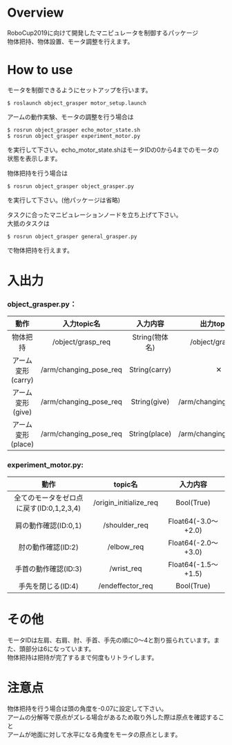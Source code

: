 # Overview  
RoboCup2019に向けて開発したマニピュレータを制御するパッケージ  
物体把持、物体設置、モータ調整を行えます。  

# How to use  
モータを制御できるようにセットアップを行います。  

    $ roslaunch object_grasper motor_setup.launch  
アームの動作実験、モータの調整を行う場合は  

    $ rosrun object_grasper echo_motor_state.sh  
	$ rosrun object_grasper experiment_motor.py  
を実行して下さい。echo_motor_state.shはモータIDの0から4までのモータの状態を表示します。  

物体把持を行う場合は  

    $ rosrun object_grasper object_grasper.py  
を実行して下さい。(他パッケージは省略)  

タスクに合ったマニピュレーションノードを立ち上げて下さい。  
大抵のタスクは

    $ rosrun object_grasper general_grasper.py  
で物体把持を行えます。  

# 入出力  
### object_grasper.py：  

  |動作 |入力topic名 |入力内容 |出力topic名 |出力内容 |  
  |:----------:|:----------:|:-----------:|:----------:|:----------:|  
  |物体把持|/object/grasp_req|String(物体名)|/object/grasp_res|Bool(True)|  
  |アーム変形(carry)|/arm/changing_pose_req|String(carry)|✕|✕|  
  |アーム変形(give)|/arm/changing_pose_req|String(give)|/arm/changing_pose_res|Bool(True)|  
  |アーム変形(place)|/arm/changing_pose_req|String(place)|/arm/changing_pose_res|Bool(True)|  

### experiment_motor.py:  

  |動作 |topic名 |入力内容 |  
  |:----------:|:----------:|:-----------:|  
  |全てのモータをゼロ点に戻す(ID:0,1,2,3,4)|/origin_initialize_req|Bool(True)|  
  |肩の動作確認(ID:0,1)|/shoulder_req|Float64(-3.0〜+2.0)|  
  |肘の動作確認(ID:2)|/elbow_req|Float64(-2.0〜+3.0)|  
  |手首の動作確認(ID:3)|/wrist_req|Float64(-1.5〜+1.5)|  
  |手先を閉じる(ID:4)|/endeffector_req|Bool(True)|  
  

# その他  
モータIDは左肩、右肩、肘、手首、手先の順に0〜4と割り振られています。また、頭部分は6になっています。  
物体把持は把持が完了するまで何度もリトライします。  

# 注意点  
物体把持を行う場合は頭の角度を-0.07に設定して下さい。  
アームの分解等で原点がズレる場合があるため取り外した際は原点を確認すること  
アームが地面に対して水平になる角度をモータの原点とします。  
